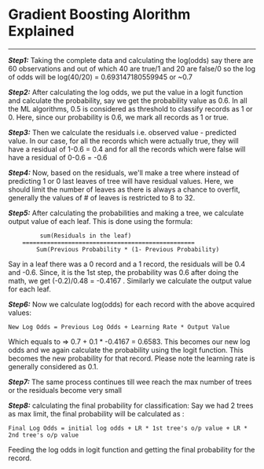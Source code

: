 # Gradient Boosting Alorithm Explained
---

***Step1:*** Taking the complete data and calculating the log(odds) say there are 60 observations and out of which 40 are true/1 and 20 are false/0 so the log of odds will be log(40/20) = 0.693147180559945 or ~0.7

***Step2:*** After calculating the log odds, we put the value in a logit function and calculate the probability, say we get the probability value as 0.6. In all the ML algorithms, 0.5 is considered as threshold to classify records as 1 or 0. Here, since our probability is 0.6, we mark all records as 1 or true.

***Step3:*** Then we calculate the residuals i.e. observed value - predicted value. In our case, for all the records which were actually true, they will have a residual of 1-0.6 = 0.4 and for all the records which were false will have a residual of 0-0.6 = -0.6 

***Step4:*** Now, based on the residuals, we'll make a tree where instead of predicting 1 or 0 last leaves of tree will have residual values. Here, we should limit the number of leaves as there is always a chance to overfit, generally the values of # of leaves is restricted to 8 to 32.

***Step5:*** After calculating the probabilities and making a tree, we calculate output value of each leaf. This is done using the formula: 
					
          
             sum(Residuals in the leaf)
		=================================================
			Sum(Previous Probability * (1- Previous Probability)



Say in a leaf there was a 0 record and a 1 record, the residuals will be 0.4 and -0.6. Since, it is the 1st step, the probability was  0.6 after doing the math, we get (-0.2)/0.48 = -0.4167 . Similarly we calculate the output value for each leaf.

***Step6:*** Now we calculate log(odds) for each record with the above acquired values:

	New Log Odds = Previous Log Odds + Learning Rate * Output Value

Which equals to => 0.7 + 0.1 * -0.4167 = 0.6583. This becomes our new log odds and we again calculate the probability using the logit function. This becomes the new probability for that record.
Please note the learning rate is generally considered as 0.1.

***Step7:*** The same process continues till wee reach the max number of trees or the residuals become very small

***Step8:*** calculating the final probability for classification:
Say we had 2 trees as max limit, the final probability will be calculated as :

	Final Log Odds = initial log odds + LR * 1st tree's o/p value + LR * 2nd tree's o/p value

Feeding the log odds in logit function and getting the final probability for the record.
